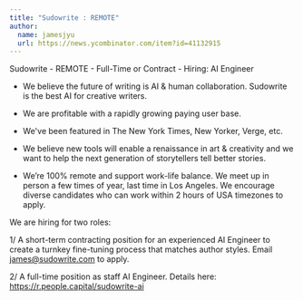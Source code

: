```yaml
---
title: "Sudowrite : REMOTE"
author:
  name: jamesjyu
  url: https://news.ycombinator.com/item?id=41132915
---
```

Sudowrite - REMOTE - Full-Time or Contract - Hiring: AI Engineer

- We believe the future of writing is AI &amp; human collaboration. Sudowrite is the best AI for creative writers.

- We are profitable with a rapidly growing paying user base.

- We&#x27;ve been featured in The New York Times, New Yorker, Verge, etc.

- We believe new tools will enable a renaissance in art &amp; creativity and we want to help the next generation of storytellers tell better stories.

- We’re 100% remote and support work-life balance. We meet up in person a few times of year, last time in Los Angeles. We encourage diverse candidates who can work within 2 hours of USA timezones to apply.

We are hiring for two roles:

1&#x2F; A short-term contracting position for an experienced AI Engineer to create a turnkey fine-tuning process that matches author styles. Email james@sudowrite.com to apply.

2&#x2F; A full-time position as staff AI Engineer. Details here: <a href="https:&#x2F;&#x2F;r.people.capital&#x2F;sudowrite-ai" rel="nofollow">https:&#x2F;&#x2F;r.people.capital&#x2F;sudowrite-ai</a>
